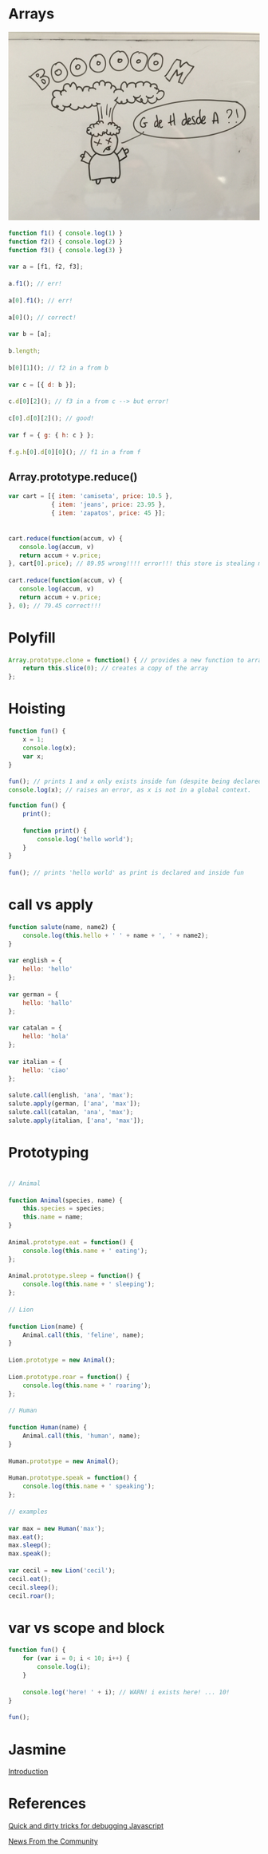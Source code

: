 # Arrays

![from f to a boom!](images/from-f-to-a-boom.jpg)

```javascript
function f1() { console.log(1) }
function f2() { console.log(2) }
function f3() { console.log(3) }

var a = [f1, f2, f3];

a.f1(); // err!

a[0].f1(); // err!

a[0](); // correct!

var b = [a];

b.length;

b[0][1](); // f2 in a from b

var c = [{ d: b }];

c.d[0][2](); // f3 in a from c --> but error!

c[0].d[0][2](); // good!

var f = { g: { h: c } };

f.g.h[0].d[0][0](); // f1 in a from f
```

## Array.prototype.reduce()

```javascript
var cart = [{ item: 'camiseta', price: 10.5 },
            { item: 'jeans', price: 23.95 },
            { item: 'zapatos', price: 45 }];


cart.reduce(function(accum, v) {
   console.log(accum, v)
   return accum + v.price;
}, cart[0].price); // 89.95 wrong!!!! error!!! this store is stealing my money!!! (richy's store)

cart.reduce(function(accum, v) {
   console.log(accum, v)
   return accum + v.price;
}, 0); // 79.45 correct!!!  
```

# Polyfill

```javascript
Array.prototype.clone = function() { // provides a new function to arrays
    return this.slice(0); // creates a copy of the array
};
```

# Hoisting

```javascript
function fun() {
    x = 1;
    console.log(x);
    var x;
}

fun(); // prints 1 and x only exists inside fun (despite being declared at the end)
console.log(x); // raises an error, as x is not in a global context.
```

```javascript
function fun() {
    print();

    function print() {
        console.log('hello world');
    }
}

fun(); // prints 'hello world' as print is declared and inside fun
```

# call vs apply

```javascript
function salute(name, name2) {
    console.log(this.hello + ' ' + name + ', ' + name2);
}

var english = {
    hello: 'hello'
};

var german = {
    hello: 'hallo'
};

var catalan = {
    hello: 'hola'
};

var italian = {
    hello: 'ciao'
};

salute.call(english, 'ana', 'max');
salute.apply(german, ['ana', 'max']);
salute.call(catalan, 'ana', 'max');
salute.apply(italian, ['ana', 'max']);
```

# Prototyping

```javascript

// Animal

function Animal(species, name) {
    this.species = species;
    this.name = name;
}

Animal.prototype.eat = function() {
    console.log(this.name + ' eating');
};

Animal.prototype.sleep = function() {
    console.log(this.name + ' sleeping');
};

// Lion

function Lion(name) {
    Animal.call(this, 'feline', name);
}

Lion.prototype = new Animal();

Lion.prototype.roar = function() {
    console.log(this.name + ' roaring');
};

// Human

function Human(name) {
    Animal.call(this, 'human', name);
}

Human.prototype = new Animal();

Human.prototype.speak = function() {
    console.log(this.name + ' speaking');
};

// examples

var max = new Human('max');
max.eat();
max.sleep();
max.speak();

var cecil = new Lion('cecil');
cecil.eat();
cecil.sleep();
cecil.roar();
```

# var vs scope and block

```javascript
function fun() {
    for (var i = 0; i < 10; i++) {
        console.log(i);
    }

    console.log('here! ' + i); // WARN! i exists here! ... 10!
}

fun();
```

# Jasmine

[Introduction](https://jasmine.github.io/2.0/introduction.html)

# References

[Quick and dirty tricks for debugging Javascript](https://hackernoon.com/quick-and-dirty-tricks-for-debugging-javascript-d0e911c3afa)

[News From the Community](https://www.javascript.com/news)